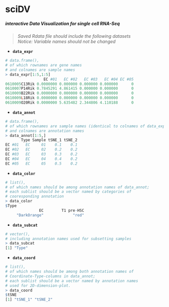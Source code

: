 # sciDV
##### **interactive Data Visualization for single cell RNA-Seq**  

>*Saved Rdata file should include the following datasets*  
*Notice: Variable names should not be changed*

- **`data_expr`**
```R
# data.frame(),
# of which rownames are gene names 
# and colnames are sample names
> data_expr[1:5,1:5]
                 EC #01   EC #02   EC #03   EC #04 EC #05
0610005C13Rik 0.0000000 0.000000 0.000000 0.000000      0
0610007P14Rik 0.7845291 4.861415 0.000000 0.000000      0
0610009B22Rik 0.0000000 0.000000 0.000000 0.000000      0
0610009L18Rik 0.0000000 0.000000 0.000000 0.000000      0
0610009O20Rik 0.0000000 5.635482 2.344806 4.110188      0
```

- **`data_annot`**
```R
# data.frame(), 
# of which rownames are sample names (identical to colnames of data_expr) 
# and colnames are annotation names 
> data_annot[1:5,]
       Type Sample tSNE_1 tSNE_2
EC #01   EC     01    0.1    0.1
EC #02   EC     02    0.2    0.2
EC #03   EC     03    0.3    0.2
EC #04   EC     04    0.4    0.2
EC #05   EC     05    0.5    0.2
```

- **`data_color`**
```R
# list(), 
# of which names should be among annotation names of data_annot; 
# each sublist should be a vector named by categories of 
# cooresponding annotation
> data_color
$Type
               EC        T1 pre-HSC
     "DarkOrange"             "red"          
```

- **`data_subcat`**
```R
# vector(), 
# including annotation names used for subsetting samples
> data_subcat
[1] "Type"
```

- **`data_coord`**
```R
# list(), 
# of which names should be among both annotation names of 
# Coordinate-Type-columns in data_annot;
# each sublist should be a vector named by annotation names
# used for 2D-dimension-plot.
> data_coord
$tSNE
[1] "tSNE_1" "tSNE_2"
```
